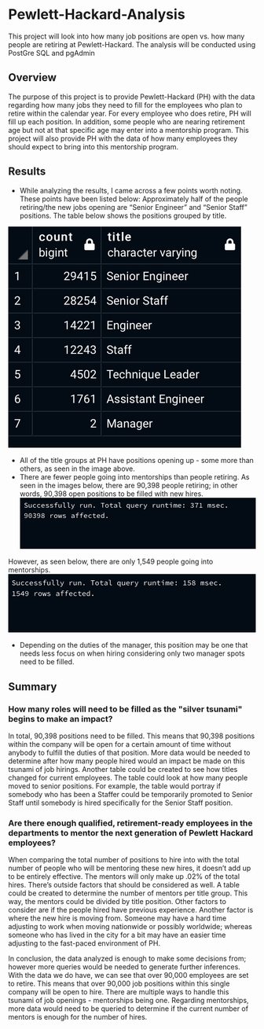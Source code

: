 # Pewlett-Hackard-Analysis
This project will look into how many job positions are open vs. how many people are retiring at Pewlett-Hackard. The analysis will be conducted using PostGre SQL and pgAdmin

## Overview
The purpose of this project is to provide Pewlett-Hackard (PH) with the data regarding how many jobs they need to fill for the employees who plan to retire within the calendar year. For every employee who does retire, PH will fill up each position. In addition, some people who are nearing retirement age but not at that specific age may enter into a mentorship program. This project will also provide PH with the data of how many employees they should expect to bring into this mentorship program. 

## Results
* While analyzing the results, I came across a few points worth noting. These points have been listed below:
Approximately half of the people retiring/the new jobs opening are “Senior Engineer” and “Senior Staff” positions. The table below shows the positions grouped by title.

![titles table - PH](https://github.com/shireenkahlon/Pewlett-Hackard-Analysis/blob/main/titles%20table%20-%20PH%20challenge.png)
* All of the title groups at PH have positions opening up - some more than others, as seen in the image above.
* There are fewer people going into mentorships than people retiring. As seen in the images below, there are 90,398 people retiring; in other words, 90,398 open positions to be filled with new hires.
![open hiring positions - PH](https://github.com/shireenkahlon/Pewlett-Hackard-Analysis/blob/main/open%20hiring%20positions%20PH.png)

However, as seen below, there are only 1,549 people going into mentorships. 
![mentorship positions - PH](https://github.com/shireenkahlon/Pewlett-Hackard-Analysis/blob/main/mentorship%20positions%20PH.png)
* Depending on the duties of the manager, this position may be one that needs less focus on when hiring considering only two manager spots need to be filled. 

## Summary
### How many roles will need to be filled as the "silver tsunami" begins to make an impact?
In total, 90,398 positions need to be filled. This means that 90,398 positions within the company will be open for a certain amount of time without anybody to fulfill the duties of that position. More data would be needed to determine after how many people hired would an impact be made on this tsunami of job hirings. Another table could be created to see how titles changed for current employees. The table could look at how many people moved to senior positions. For example, the table would portray if somebody who has been a Staffer could be temporarily promoted to Senior Staff until somebody is hired specifically for the Senior Staff position. 

### Are there enough qualified, retirement-ready employees in the departments to mentor the next generation of Pewlett Hackard employees?
When comparing the total number of positions to hire into with the total number of people who will be mentoring these new hires, it doesn’t add up to be entirely effective. The mentors will only make up .02% of the total hires. There’s outside factors that should be considered as well. A table could be created to determine the number of mentors per title group. This way, the mentors could be divided by title position. Other factors to consider are if the people hired have previous experience. Another factor is where the new hire is moving from. Someone may have a hard time adjusting to work when moving nationwide or possibly worldwide; whereas someone who has lived in the city for a bit may have an easier time adjusting to the fast-paced environment of PH.

In conclusion, the data analyzed is enough to make some decisions from; however more queries would be needed to generate further inferences. With the data we do have, we can see that over 90,000 employees are set to retire. This means that over 90,000 job positions within this single company will be open to hire. There are  multiple ways to handle this tsunami of job openings - mentorships being one. Regarding mentorships, more data would need to be queried to determine if the current number of mentors is enough for the number of hires.  
